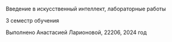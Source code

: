 Введение в искусственный интеллект, лабораторные работы 

3 семестр обучения

Выполнено Анастасией Ларионовой, 22206, 2024 год
